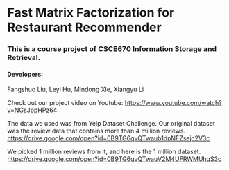 # Fast Matrix Factorization for Restaurant Recommender


### This is a course project of CSCE670 Information Storage and Retrieval.

#### Developers:
Fangshuo Liu, Leyi Hu, Mindong Xie, Xiangyu Li

Check out our project video on Youtube:
https://www.youtube.com/watch?v=NGsJppHPz64

The data we used was from Yelp Dataset Challenge. Our original dataset was the review data that contains more than 4 million reviews.
https://drive.google.com/open?id=0B9TG6qvQTwaub1dpNFZsejc2V3c

We picked 1 million reviews from it, and here is the 1 million dataset.
https://drive.google.com/open?id=0B9TG6qvQTwauV2M4UFRWMUhqS3c